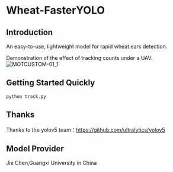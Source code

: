 # Wheat-FasterYOLO
## Introduction
An easy-to-use, lightweight model for rapid wheat ears detection.

Demonstration of the effect of tracking counts under a UAV.
![MOTCUSTOM-01_1](https://github.com/969149731/Wheat-FasterYOLO/assets/84119169/0a14cb3b-9aba-40b1-9f6e-3a3985e0ec53)


## Getting Started Quickly
```
python track.py
```

## Thanks
Thanks to the yolov5 team：https://github.com/ultralytics/yolov5

## Model Provider
Jie Chen,Guangxi University in China
